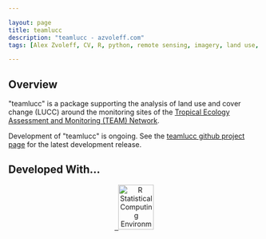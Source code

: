 ```yaml
---

layout: page
title: teamlucc
description: "teamlucc - azvoleff.com"
tags: [Alex Zvoleff, CV, R, python, remote sensing, imagery, land use, land cover, conservation, forest, human, social, survey, statistics, spatial]

---
```


## Overview
"teamlucc" is a package supporting the analysis of land use and cover change (LUCC) around the monitoring sites of the <a title="TEAM Network" href="http://www.teamnetwork.org">Tropical Ecology Assessment and Monitoring (TEAM) Network</a>.

Development of "teamlucc" is ongoing. See the <a title="teamr" href="https://github.com/azvoleff/teamlucc">teamlucc github project page</a> for the latest development release.

## Developed With...
<p style="text-align: center;"><a href="http://www.python.org">  </a><a href="http://www.r-project.org"><img title="R_logo" alt="R Statistical Computing Environment" src="http://www.azvoleff.com/wp-content/uploads/2012/11/R_logo.png" width="71" height="90" /></a></p>
